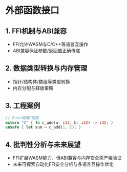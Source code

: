 # 外部函数接口

## 1. FFI机制与ABI兼容

- FFI允许WASM与C/C++等语言互操作
- ABI兼容保证参数/返回值正确传递

## 2. 数据类型转换与内存管理

- 指针/结构体/数组等类型转换
- 内存分配与释放策略

## 3. 工程案例

```rust
// Rust调用C函数
extern "C" { fn c_add(a: i32, b: i32) -> i32; }
unsafe { let sum = c_add(1, 2); }
```

## 4. 批判性分析与未来展望

- FFI扩展WASM能力，但ABI兼容与内存安全需严格验证
- 未来可探索自动化FFI安全分析与多语言互操作优化
